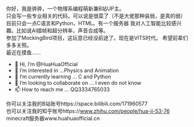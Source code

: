 你好，我是骅骅，一个物理系编程萌新兼B站UP主。  
只会写一些专业相关的代码，可以说是很菜了（不是大佬那种装弱，是真的弱）
目前只会一点C语言和Python，HTML。有一个服务器
我对人工智能比较感兴趣。比如说AI插帧和超分辨率，声音合成等。  
参加了MockingBird项目，这玩意已经没前途了。现在是VITS时代。
希望前辈们多多关照。  
最近在摸鱼......  

- 👋 Hi, I’m @HuaHuaOfficial  
- 👀 I’m interested in ...Physics and Animation  
- 🌱 I’m currently learning ... C and Python  
- 💞️ I’m looking to collaborate on ... I even do not know  
- 📫 How to reach me ... QQ3334765033  

你可以关注我的B站账号https://space.bilibili.com/171960577  
也可以关注我的知乎账号https://www.zhihu.com/people/hua-ji-53-76  
minecraft服务器www.huahuaofficial.cn  
<!---
HuaHuaOfficial/HuaHuaOfficial is a ✨ special ✨ repository because its `README.md` (this file) appears on your GitHub profile.
You can click the Preview link to take a look at your changes.
--->
